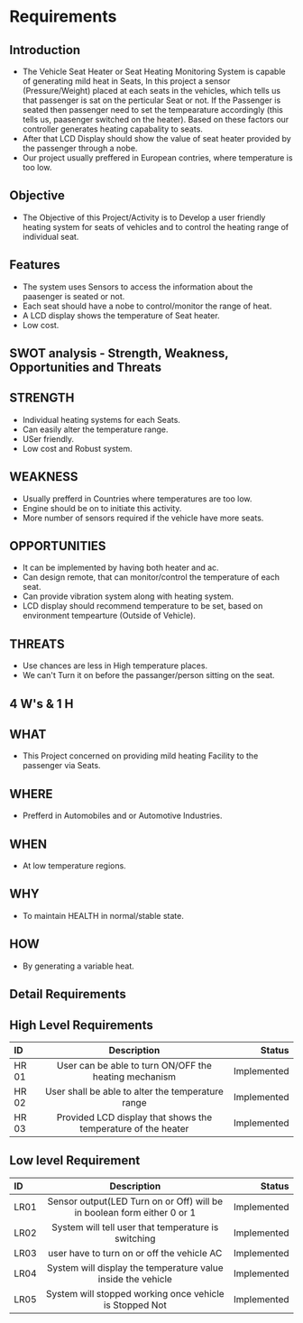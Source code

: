 # Requirements
## Introduction
- The Vehicle Seat Heater or Seat Heating Monitoring System is capable of generating mild heat in Seats, In this project a sensor (Pressure/Weight) placed at each seats in the vehicles, which tells us that passenger is sat on the perticular Seat or not. If the Passenger is seated then passenger need to set the tempearature accordingly (this tells us, paasenger switched on the heater). Based on these factors our controller generates heating capabality to seats.
- After that LCD Display should show the value of seat heater provided by the passenger through a nobe.
- Our project usually preffered in European contries, where temperature is too low.

## Objective
- The Objective of this Project/Activity is to Develop a user friendly heating system for seats of vehicles and to control the heating range of individual seat.

## Features
- The system uses Sensors to access the information about the paasenger is seated or not.
- Each seat should have a nobe to control/monitor the range of heat.
- A LCD display shows the temperature of Seat heater.
- Low cost.
## SWOT analysis - Strength, Weakness, Opportunities and Threats
## STRENGTH
- Individual heating systems for each Seats.
- Can easily alter the temperature range.
- USer friendly.
- Low cost and Robust system.
## WEAKNESS
- Usually prefferd in Countries where temperatures are too low.
- Engine should be on to initiate this activity.
- More number of sensors required if the vehicle have more seats.
## OPPORTUNITIES
- It can be implemented by having both heater and ac.
- Can design remote, that can monitor/control the temperature of each seat.
- Can provide vibration system along with heating system.
- LCD display should recommend temperature to be set, based on environment tempearture (Outside of Vehicle).
## THREATS
- Use chances are less in High temperature places.
- We can't Turn it on before the passanger/person sitting on the seat.
## 4 W's & 1 H
## WHAT
- This Project concerned on providing mild heating Facility to the passenger via Seats.
## WHERE
- Prefferd in Automobiles and or Automotive Industries.
## WHEN
- At low temperature regions.
## WHY
- To maintain HEALTH in normal/stable state.
## HOW
- By generating a variable heat.
## Detail Requirements
## High Level Requirements

| ID | Description | Status|
| :---         |     :---:      |          ---: |
| HR 01   | User can be able to turn ON/OFF the heating mechanism    | 	Implemented  |
|  HR 02 | User shall be able to alter the temperature range     | Implemented     |
|        HR 03      |       Provided LCD display that shows the temperature of the heater          |    	Implemented          |

## Low level Requirement

| ID | Description | Status|
| :---         |     :---:      |          ---: |
|  LR01  | Sensor output(LED Turn on or Off) will be in boolean form either 0 or 1    | 	Implemented  |
|  LR02 | System will tell user that temperature is switching  | Implemented     |
|    LR03    |     	user have to turn on or off the vehicle AC          |    	Implemented          |
|    LR04   |     	System will display the temperature value inside the vehicle         |    	Implemented          |
|    LR05    |     	System will stopped working once vehicle is Stopped Not        |    	Implemented          |




